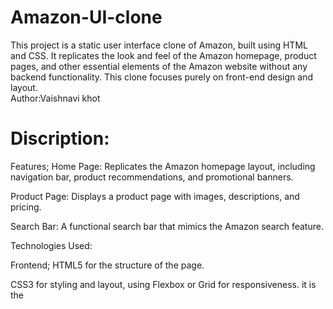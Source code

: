 # Amazon-UI-clone
This project is a static user interface clone of Amazon, built using HTML and CSS. It replicates the look and feel of the Amazon homepage, product pages, and other essential elements of the Amazon website without any backend functionality. This clone focuses purely on front-end design and layout.<br/>
Author:Vaishnavi khot
# Discription:
Features;
Home Page: Replicates the Amazon homepage layout, including navigation bar, product recommendations, and promotional banners.

Product Page: Displays a product page with images, descriptions, and pricing.

Search Bar: A functional search bar that mimics the Amazon search feature.

Technologies Used:

Frontend;
HTML5 for the structure of the page.

CSS3 for styling and layout, using Flexbox or Grid for responsiveness.
it is the 

